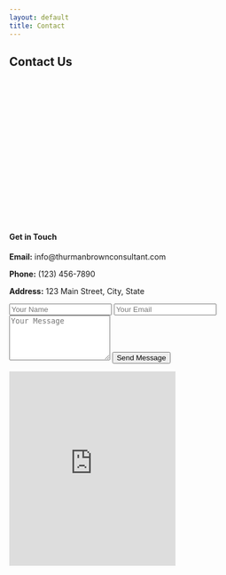 ```yaml
---
layout: default
title: Contact
---
```


<section class="hero" style="background-image: url('{{ site.baseurl }}/assets/images/contact-bg.jpg'); height: 300px;">
  <div class="hero-overlay"></div>
  <div class="hero-content">
    <h1>Contact Us</h1>
  </div>
</section>

<section class="container my-5">
  <div class="row">
    <div class="col-md-6">
      <h4>Get in Touch</h4>
      <p><strong>Email:</strong> info@thurmanbrownconsultant.com</p>
      <p><strong>Phone:</strong> (123) 456-7890</p>
      <p><strong>Address:</strong> 123 Main Street, City, State</p>
    </div>
    <div class="col-md-6">
      <form>
        <input type="text" class="form-control mb-3" placeholder="Your Name" required>
        <input type="email" class="form-control mb-3" placeholder="Your Email" required>
        <textarea class="form-control mb-3" placeholder="Your Message" rows="5" required></textarea>
        <button type="submit" class="btn btn-primary">Send Message</button>
      </form>
    </div>
  </div>
</section>

<section class="container my-5">
  <iframe src="https://www.google.com/maps/embed?..." class="w-100" height="350" style="border:0;" allowfullscreen="" loading="lazy"></iframe>
</section>
